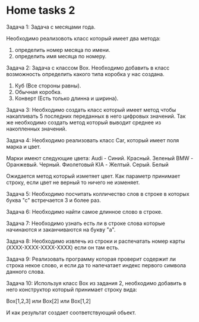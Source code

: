 # Home tasks 2


Задача 1:
Задача с месяцами года.

Необходимо реализовоть класс который имеет два метода:
1) определить номер месяца по имени.
2) определить имя месяца по номеру.


Задача 2:
Задача с классом Box.
Необходимо добавить в класс возможность определить какого типа коробка у нас создана.
1) Куб (Все стороны равны).
2) Обычная коробка.
3) Конверт (Есть только длинна и ширина).


Задача 3:
Необходимо создать класс который имеет метод чтобы накапливать 5 последних переданных
в него цифровых значений. Так же необходимо создать метод который выводит
среднее из накопленных значений.


Задача 4:
Необходимо реализовать класс Car,  который имеет поля марка и цвет.

Марки имеют следующие цвета:
Audi - Синий. Красный. Зеленый
BMW - Оранжевый. Черный. Фиолетовый
KIA -  Желтый. Cерый. Белый

Ожидается метод который изметяет цвет.
Как параметр принимает строку, если цвет не верный
то ничего не изменяет.

Задача 5:
Необходимо посчитать колличество слов в строке в которых буква
"с" встречается 3 и более раз.

Задача 6:
Необходимо найти самое длинное слово в строке.

Задача 7:
Необходимо узнать есть ли в строке слова которые начинаются
и заканчиваются на букву "а".

Задача 8:
Необходимо извлечь из строки и распечатать номер карты
(XXXX-XXXX-XXXX-XXXX) если он там есть.

Задача 9:
Реализовать программу которая проверит содержит ли строка некое слово, и если да то
напечатает индекс первого символа данного слова.


Задача 10:
Используя класс Box из задания 2, необходимо
добавить в него конструктор который принимает строку вида:

Box[1,2,3] или Box[2] или Box[1,2]

И как результат создает соответствующий обьект. 